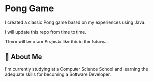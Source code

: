 # Pong Game

I created a classic Pong game based on my experiences using Java. 

I will update this repo from time to time. 

There will be more Projects like this in the future...


## 🚀 About Me
I'm currently studying at a Computer Science School and learning the adequate skills for becoming a Software Developer.
